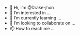 - 👋 Hi, I’m @Drake-jhon
- 👀 I’m interested in ...
- 🌱 I’m currently learning ...
- 💞️ I’m looking to collaborate on ...
- 📫 How to reach me ...

<!---
Drake-jhon/Drake-jhon is a ✨ special ✨ repository because its `README.md` (this file) appears on your GitHub profile.
You can click the Preview link to take a look at your changes.
--->
